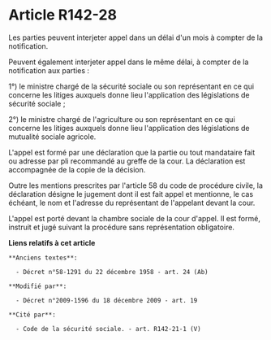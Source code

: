 # Article R142-28

Les parties peuvent interjeter appel dans un délai d'un mois à compter de la notification. 

Peuvent également interjeter appel dans le même délai, à compter de la notification aux parties : 

1°) le ministre chargé de la sécurité sociale ou son représentant en ce qui concerne les litiges auxquels donne lieu
l'application des législations de sécurité sociale ; 

2°) le ministre chargé de l'agriculture ou son représentant en ce qui concerne les litiges auxquels donne lieu l'application
des législations de mutualité sociale agricole. 

L'appel est formé par une déclaration que la partie ou tout mandataire fait ou adresse par pli recommandé au greffe de la
cour. La déclaration est accompagnée de la copie de la décision. 

Outre les mentions prescrites par l'article 58 du code de procédure civile, la déclaration désigne le jugement dont il est
fait appel et mentionne, le cas échéant, le nom et l'adresse du représentant de l'appelant devant la cour. 

L'appel est porté devant la chambre sociale de la cour d'appel. Il est formé, instruit et jugé suivant la procédure sans
représentation obligatoire.

**Liens relatifs à cet article**

	**Anciens textes**:

	  - Décret n°58-1291 du 22 décembre 1958 - art. 24 (Ab)

	**Modifié par**:

	  - Décret n°2009-1596 du 18 décembre 2009 - art. 19

	**Cité par**:

	  - Code de la sécurité sociale. - art. R142-21-1 (V)
